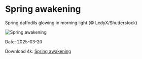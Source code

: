 # Spring awakening

Spring daffodils glowing in morning light (© LedyX/Shutterstock)

![Spring awakening](https://bing.com/th?id=OHR.SpringDaffodils_EN-US9726346116_UHD.jpg&rf=LaDigue_UHD.jpg&pid=hp&w=1024&h=576&rs=1&c=4)

Date: 2025-03-20

Download 4k: [Spring awakening](https://bing.com/th?id=OHR.SpringDaffodils_EN-US9726346116_UHD.jpg&rf=LaDigue_UHD.jpg&pid=hp&w=3840&h=2160&rs=1&c=4)

